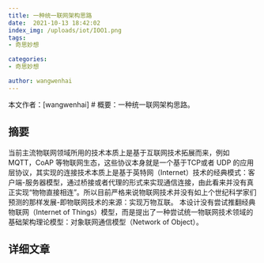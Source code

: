 ```yaml
---
title: 一种统一联网架构思路
date:  2021-10-13 18:42:02
index_img: /uploads/iot/IOO1.png
tags: 
- 奇思妙想

categories: 
- 奇思妙想

author: wangwenhai
---
```

本文作者：[wangwenhai] # 概要：一种统一联网架构思路。
<!-- more -->

## 摘要
当前主流物联网领域所用的技术本质上是基于互联网技术拓展而来，例如 MQTT，CoAP 等物联网生态，这些协议本身就是一个基于TCP或者 UDP 的应用层协议，其实现的连接技术本质上是基于英特网（Internet）技术的经典模式：客户端-服务器模型，通过桥接或者代理的形式来实现通信连接，由此看来并没有真正实现“物物直接相连”。所以目前严格来说物联网技术并没有如上个世纪科学家们预测的那样发展-即物联网技术的来源：实现万物互联。
本设计没有尝试推翻经典物联网（Internet of Things）模型，而是提出了一种尝试统一物联网技术领域的基础架构理论模型：对象联网通信模型（Network of Object）。
## 详细文章

<object data="/pdf/IOO.pdf" type="application/pdf" width="100%" height="877px">

